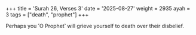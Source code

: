 +++
title = 'Surah 26, Verses 3'
date = '2025-08-27'
weight = 2935
ayah = 3
tags = ["death", "prophet"]
+++

Perhaps you ˹O Prophet˺ will grieve yourself to death over their disbelief.